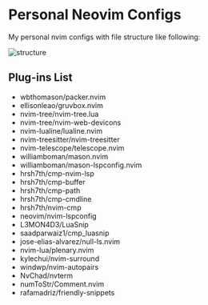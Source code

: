 # Personal Neovim Configs

My personal nvim configs with file structure like following:

![structure](~/.config/nvim/structure.png)

## Plug-ins List

* wbthomason/packer.nvim
* ellisonleao/gruvbox.nvim
* nvim-tree/nvim-tree.lua
* nvim-tree/nvim-web-devicons
* nvim-lualine/lualine.nvim
* nvim-treesitter/nvim-treesitter
* nvim-telescope/telescope.nvim
* williamboman/mason.nvim
* williamboman/mason-lspconfig.nvim
* hrsh7th/cmp-nvim-lsp
* hrsh7th/cmp-buffer
* hrsh7th/cmp-path
* hrsh7th/cmp-cmdline
* hrsh7th/nvim-cmp
* neovim/nvim-lspconfig
* L3MON4D3/LuaSnip
* saadparwaiz1/cmp_luasnip
* jose-elias-alvarez/null-ls.nvim
* nvim-lua/plenary.nvim
* kylechui/nvim-surround
* windwp/nvim-autopairs
* NvChad/nvterm
* numToStr/Comment.nvim
* rafamadriz/friendly-snippets
  
